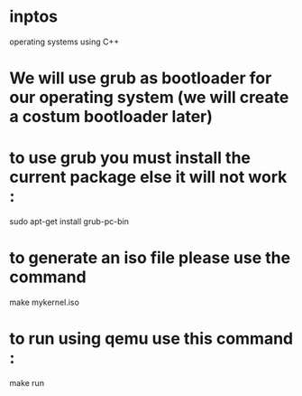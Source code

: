 # inptos
operating systems using C++

# We will use grub as bootloader for our operating system (we will create a costum bootloader later)

# to use grub you must install the current package else it will not work : 

sudo apt-get install grub-pc-bin

# to generate an iso file please use the command 

make mykernel.iso

# to run using qemu use this command : 

make run 

